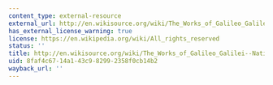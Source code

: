 ```yaml
---
content_type: external-resource
external_url: http://en.wikisource.org/wiki/The_Works_of_Galileo_Galilei--National_Edition
has_external_license_warning: true
license: https://en.wikipedia.org/wiki/All_rights_reserved
status: ''
title: http://en.wikisource.org/wiki/The_Works_of_Galileo_Galilei--National_Edition
uid: 8faf4c67-14a1-43c9-8299-2358f0cb14b2
wayback_url: ''
---
```

